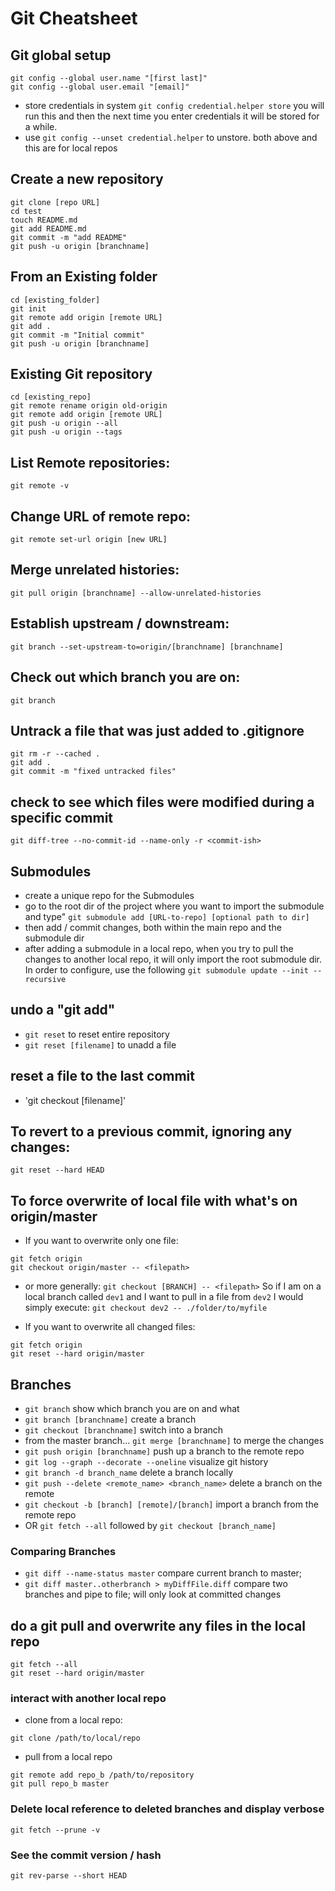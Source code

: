 # Git Cheatsheet

## Git global setup
```
git config --global user.name "[first last]"
git config --global user.email "[email]"
```
- store credentials in system `git config credential.helper store` you will run this and then the next time you enter credentials it will be stored for a while.
- use `git config --unset credential.helper` to unstore. both above and this are for local repos
## Create a new repository
```
git clone [repo URL]
cd test
touch README.md
git add README.md
git commit -m "add README"
git push -u origin [branchname]
```

## From an Existing folder
```
cd [existing_folder]
git init
git remote add origin [remote URL]
git add .
git commit -m "Initial commit"
git push -u origin [branchname]
```

## Existing Git repository
```
cd [existing_repo]
git remote rename origin old-origin
git remote add origin [remote URL]
git push -u origin --all
git push -u origin --tags
```

## List Remote repositories:
```
git remote -v
```

## Change URL of remote repo:
```
git remote set-url origin [new URL]
```

## Merge unrelated histories:
```
git pull origin [branchname] --allow-unrelated-histories
```

## Establish upstream / downstream:
```
git branch --set-upstream-to=origin/[branchname] [branchname]
```


## Check out which branch you are on:
```
git branch
```

## Untrack a file that was just added to .gitignore
```
git rm -r --cached .
git add .
git commit -m "fixed untracked files"
```

## check to see which files were modified during a specific commit
```
git diff-tree --no-commit-id --name-only -r <commit-ish>
```

## Submodules
- create a unique repo for the Submodules
- go to the root dir of the project where you want to import the submodule and type" `git submodule add [URL-to-repo] [optional path to dir]`
- then add / commit changes, both within the main repo and the submodule dir
- after adding a submodule in a local repo, when you try to pull the changes to another local repo, it will only import the root submodule dir. In order to configure, use the following `git submodule update --init --recursive`

## undo a "git add"
- `git reset` to reset entire repository
- `git reset [filename]` to unadd a file

## reset a file to the last commit
- 'git checkout [filename]'

## To revert to a previous commit, ignoring any changes:
`git reset --hard HEAD`

## To force overwrite of local file with what's on origin/master
- If you want to overwrite only one file:
```
git fetch origin
git checkout origin/master -- <filepath>
```
- or more generally:
`git checkout [BRANCH] -- <filepath>`  So if I am on a local branch called `dev1` and I want to pull in a file from `dev2` I 
   would simply execute: `git checkout dev2 -- ./folder/to/myfile`


- If you want to overwrite all changed files:
```
git fetch origin
git reset --hard origin/master
```

## Branches
- `git branch` show which branch you are on and what 
- `git branch [branchname]` create a branch
- `git checkout [branchname]` switch into a branch
- from the master branch... `git merge [branchname]` to merge the changes
- `git push origin [branchname]` push up a branch to the remote repo
- `git log --graph --decorate --oneline` visualize git history
- `git branch -d branch_name` delete a branch locally
- `git push --delete <remote_name> <branch_name>` delete a branch on the remote
- `git checkout -b [branch] [remote]/[branch]` import a branch from the remote repo
- OR `git fetch --all` followed by `git checkout [branch_name]` 

### Comparing Branches
- `git diff --name-status master` compare current branch to master;
- `git diff master..otherbranch > myDiffFile.diff` compare two branches and pipe to file; will only look at committed changes

## do a git pull and overwrite any files in the local repo
```
git fetch --all
git reset --hard origin/master
```

### interact with another local repo
- clone from a local repo:
```
git clone /path/to/local/repo
```
- pull from a local repo
```
git remote add repo_b /path/to/repository
git pull repo_b master
```

### Delete local reference to deleted branches and display verbose
```
git fetch --prune -v
```

### See the commit version / hash 
`git rev-parse --short HEAD`
